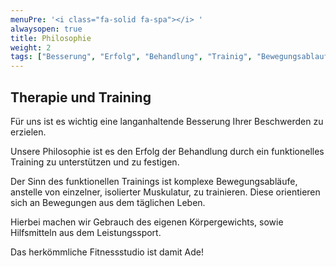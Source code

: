 ```yaml
---
menuPre: '<i class="fa-solid fa-spa"></i> '
alwaysopen: true
title: Philosophie
weight: 2
tags: ["Besserung", "Erfolg", "Behandlung", "Trainig", "Bewegungsablauf", "Körpergewicht", "Hilfsmittel", "Leistungssport"]
---
```


## Therapie und Training

Für uns ist es wichtig eine langanhaltende Besserung Ihrer Beschwerden zu erzielen.

Unsere Philosophie ist es den Erfolg der Behandlung durch ein funktionelles Training zu unterstützen und zu festigen.

Der Sinn des funktionellen Trainings ist komplexe Bewegungsabläufe, anstelle von einzelner, isolierter Muskulatur, zu trainieren. Diese orientieren sich an Bewegungen aus dem täglichen Leben.

Hierbei machen wir Gebrauch des eigenen Körpergewichts, sowie Hilfsmitteln aus dem Leistungssport.

Das herkömmliche Fitnessstudio ist damit Ade!
